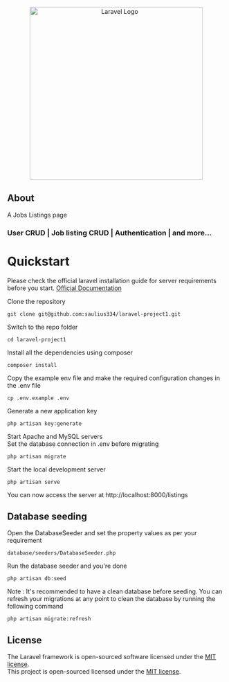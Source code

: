 <p align="center"><a href="https://laravel.com" target="_blank"><img src="https://raw.githubusercontent.com/laravel/art/master/logo-lockup/5%20SVG/2%20CMYK/1%20Full%20Color/laravel-logolockup-cmyk-red.svg" width="400" alt="Laravel Logo"></a></p>

## About
A Jobs Listings page 
### User CRUD | Job listing CRUD | Authentication | and more...


# Quickstart  
Please check the official laravel installation guide for server requirements before you start. [Official Documentation](https://laravel.com/docs/5.4/installation#installation)  
  
Clone the repository  
  
```git clone git@github.com:saulius334/laravel-project1.git```  
  
Switch to the repo folder  
  
```cd laravel-project1```  
  
Install all the dependencies using composer  
  
```composer install```  
  
  
Copy the example env file and make the required configuration changes in the .env file  
  
```cp .env.example .env```  
  
Generate a new application key  
  
```php artisan key:generate```  
  
Start Apache and MySQL servers  
Set the database connection in .env before migrating  
  
```php artisan migrate```  
  
Start the local development server  
  
```php artisan serve```  
  
You can now access the server at http://localhost:8000/listings





## Database seeding    
Open the DatabaseSeeder and set the property values as per your requirement  
  
```database/seeders/DatabaseSeeder.php```  
  
Run the database seeder and you're done  
  
```php artisan db:seed```  
  
Note : It's recommended to have a clean database before seeding. You can refresh your migrations at any point to clean the database by running the following command  
  
```php artisan migrate:refresh```  
  




## License

The Laravel framework is open-sourced software licensed under the [MIT license](https://opensource.org/licenses/MIT).  
This project is open-sourced licensed under the [MIT license](https://opensource.org/licenses/MIT).
